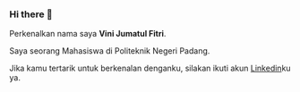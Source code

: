 ### Hi there 👋
Perkenalkan nama saya **Vini Jumatul Fitri**.

Saya seorang Mahasiswa di Politeknik Negeri Padang.

Jika kamu tertarik untuk berkenalan denganku, silakan ikuti akun [Linkedin](https://www.linkedin.com/in/vini-jumatul-fitri-303190179/)ku ya.
<!--
**vinijf01/vinijf01** is a ✨ _special_ ✨ repository because its `README.md` (this file) appears on your GitHub profile.

Here are some ideas to get you started:

- 🔭 I’m currently working on ...
- 🌱 I’m currently learning ...
- 👯 I’m looking to collaborate on ...
- 🤔 I’m looking for help with ...
- 💬 Ask me about ...
- 📫 How to reach me: ...
- 😄 Pronouns: ...
- ⚡ Fun fact: ...
-->
